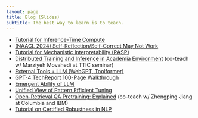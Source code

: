```yaml
---
layout: page
title: Blog (Slides)
subtitle: The best way to learn is to teach.
---
```


<ul>
<li> <a href="https://docs.google.com/presentation/d/16ZSH6uOKDY7jILUyRxAH3-gywox_KUmP/edit?usp=drive_link&ouid=111912319459945992784&rtpof=true&sd=true">Tutorial for Inference-Time Compute</a></li>
<li> <a href="https://docs.google.com/presentation/d/1Ph9qLTwl6LG735fSoLOTkaTH_nsPR1hA/edit?usp=drive_link&ouid=111912319459945992784&rtpof=true&sd=true">(NAACL 2024) Self-Reflection/Self-Correct May Not Work</a></li>
<li> <a href="https://docs.google.com/presentation/d/1oIPHP_7qjsrnrDb3kdZIUZt-wQofkiQl/edit?usp=sharing&ouid=111912319459945992784&rtpof=true&sd=true">Tutorial for Mechanistic Interpretability (RASP)</a> </li>
<li><a href="https://docs.google.com/presentation/d/1AduB4KWxX_vLuPmHGsy5r2NiGz8o1w7G/edit?usp=sharing&ouid=111912319459945992784&rtpof=true&sd=true">Distributed Training and Inference in Academia Environment</a> (co-teach w/ Marziyeh Movahedi at TTIC seminar)</li>
<li><a href="https://docs.google.com/presentation/d/1Qlb3zTLSSpsyk0r27Qn2zBNl_40wO-sZ/edit?usp=sharing&ouid=111912319459945992784&rtpof=true&sd=true">External Tools + LLM (WebGPT, Toolformer)</a> </li>
<li><a href="https://docs.google.com/presentation/d/1QDWR6DgHpeYFeOPBG-V0uy9KRzVaHyif/edit?usp=sharing&ouid=111912319459945992784&rtpof=true&sd=true">GPT-4 TechReport 100-Page Walkthrough</a></li>
  <li>      <a href="https://docs.google.com/presentation/d/1eHWRBEmAYVW_y5PMavhmuY6pS0LtvSFY/edit?usp=share_link&ouid=111912319459945992784&rtpof=true&sd=true">Emergent Ability of LLM</a> </li>
   <li>     <a href="https://docs.google.com/presentation/d/1ujdbaLNRAN7YcdUsYisR837Op0Tu9e27/edit?usp=share_link&ouid=111912319459945992784&rtpof=true&sd=true">Unified View of Pattern Efficient Tuning</a> </li>
   <li>     <a href="https://drive.google.com/file/d/1RpGkUbsBSgIeVLy6IOqq2e3XL39Zoon-/view?usp=share_link">Open-Retrieval QA Pretraining: Explained</a> (co-teach w/ Zhengping Jiang at Columbia and IBM) </li>
    <li>    <a href="https://drive.google.com/file/d/1Er7gXmnsNmzyA95mxWaPpjuGe5VEpbFv/view?usp=share_link">Tutorial on Certified Robustness in NLP</a> </li>
</ul>